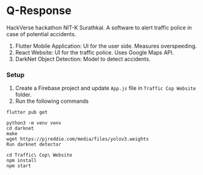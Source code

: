 # Q-Response

HackVerse hackathon NIT-K Surathkal. A software to alert traffic police in case of potential accidents.

1. Flutter Mobile Application: UI for the user side. Measures overspeeding.
2. React Website: UI for the traffic police. Uses Google Maps API.
3. DarkNet Object Detection: Model to detect accidents.

### Setup

1. Create a Firebase project and update `App.js` file in `Traffic Cop Website` folder.
2. Run the following commands
```
flutter pub get

python3 -m venv venv
cd darknet
make
wget https://pjreddie.com/media/files/yolov3.weights
Run darknet detector

cd Traffic\ Cop\ Website
npm install
npm start
```
